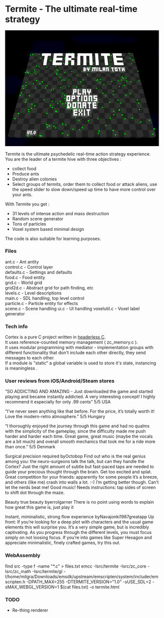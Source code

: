 # Termite - The ultimate real-time strategy

![Termite](termite.png)

Termite is the ultimate psychedelic real-time action strategy experience. You are the leader of a termite hive with three objectives :

- collect food  
- Produce ants  
- Destroy alien colonies  
- Select groups of termits, order them to collect food or attack aliens, use the speed slider to slow down/speed up time to have more control over your ants.  

With Termite you get :

- 31 levels of intense action and mass destruction  
- Random scene generator  
- Tons of particles  
- Voxel system based minimal design

The code is also suitable for learning purposes.

### Files

ant.c - Ant antity  
control.c - Control layer  
defaults.c - Settings and defaults  
food.c - Food entity  
grid.c - World grid  
grid2d.c - Abstract grid for path finding, etc  
levels.c - Level descriptions  
main.c - SDL handling, top level control  
particle.c - Particle entity for effects  
scene.c - Scene handling
ui.c - UI handling
voxelutil.c - Voxel label generator

### Tech info

Cortex is a pure C project written in [headerless C](https://github.com/milgra/headerlessc).  
It uses reference-counted memory management ( zc_memory.c ).  
It uses modular programming with mediator - implementation groups with different functionality that don't include each other directly, they send messages to each other.  
If a module is "static" a global variable is used to store it's state, instancing is meaningless .  

### User reviews from iOS/Android/Steam stores

“SO ADDICTING AND AMAZING - Just downloaded the game and started playing and became instantly addicted. A very interesting concept! I highly recommend it especially for only .99 cents” 5/5 USA

“I’ve never seen anything like that before. For the price, it’s totally worth it! Love the modern-retro atmosphere.” 5/5 Hungary

“I thoroughly enjoyed the journey through this game and had no qualms with the simplicity of the gameplay, since the difficulty made me push harder and harder each time. Great game, great music (maybe the vocals are a bit much) and overall smooth mechanics that took me for a ride more than once.” 5/5 Denmark

Surgical precision required byOctobop Find out who is the real genius among you: the neuro-surgeons talk the talk, but can they handle the Cortex? Just the right amount of subtle but fast-paced taps are needed to guide your precious thought through the brain. Get too excited and splat. Great competition for your friends: apparently for some people it’s a breeze, and others (like me) crash into walls a lot. :-) I’m getting better though. Can’t let the nerds beat me! Good music! Needs instructions: tap sides of screen to shift dot through the maze.

Beauty true beauty byerrolgarner There is no point using words to explain how great this game is, just play it

Instant, miminalistic, strong flow experience byNavajonki1987greatapp Up front: If you’re looking for a deep plot with characters and the usual game elements this will surprise you. It’s a very simple game, but is incredibly captivating. As you progress through the different levels, you must focus simply on not loosing focus. If you’re into games like Super Hexagon and appreciate minimalistic, finely crafted games, try this out.

### WebAssembly 

find src -type f -name "*.c" > files.txt
emcc -Isrc/termite -Isrc/zc_core -Isrc/zc_math -Isrc/termite/gl -I/home/milgra/Downloads/emsdk/upstream/emscripten/system/includer/emscripten.h -DPATH_MAX=255 -DTERMITE_VERSION=\"1.0\" -sUSE_SDL=2 -sMAX_WEBGL_VERSION=1 $(cat files.txt) -o termite.html

### TODO

- Re-thing renderer

